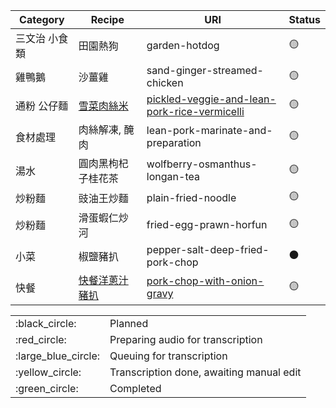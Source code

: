 | Category | Recipe    | URI                                          | Status          |
|----------|-----------|----------------------------------------------|-----------------|
| 三文治 小食類  | 田園熱狗      | garden-hotdog                                | :yellow_circle: |
| 雞鴨鵝      | 沙薑雞       | sand-ginger-streamed-chicken                 | :yellow_circle: |
| 通粉 公仔麵   | [雪菜肉絲米](docs/pickled-veggie-and-lean-pork-rice-vermicelli.md)     | [pickled-veggie-and-lean-pork-rice-vermicelli](docs/pickled-veggie-and-lean-pork-rice-vermicelli.md) | :yellow_circle: |
| 食材處理     | 肉絲解凍, 醃肉  | lean-pork-marinate-and-preparation           | :yellow_circle: |
| 湯水       | 圓肉黑枸杞子桂花茶 | wolfberry-osmanthus-longan-tea               | :yellow_circle: |
| 炒粉麵      | 豉油王炒麵     | plain-fried-noodle                           | :yellow_circle: |
| 炒粉麵      | 滑蛋蝦仁炒河    | fried-egg-prawn-horfun                       | :yellow_circle: |
| 小菜       | 椒鹽豬扒      | pepper-salt-deep-fried-pork-chop             | :black_circle:  |
| 快餐       | [快餐洋蔥汁豬扒](docs/pork-chop-with-onion-gravy.md)   | [pork-chop-with-onion-gravy ](docs/pork-chop-with-onion-gravy.md)                  | :yellow_circle: |

|                       |                                          |
| --------------------- | ---------------------------------------- |
| :black\_circle:       | Planned                                  |
| :red\_circle:         | Preparing audio for transcription        |
| :large\_blue\_circle: | Queuing for transcription                |
| :yellow\_circle:      | Transcription done, awaiting manual edit |
| :green\_circle:       | Completed                                |
